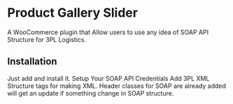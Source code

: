 # Product Gallery Slider
A WooCommerce plugin that Allow users to use any idea of SOAP API Structure for 3PL Logistics.
## Installation
Just add and install it.
Setup Your SOAP API Credentials
Add 3PL XML Structure tags for making XML.
Header classes for SOAP are already added will get an update if something change in SOAP structure.